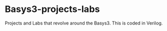 # Basys3-projects-labs
Projects and Labs that revolve around the Basys3. This is coded in Verilog.

